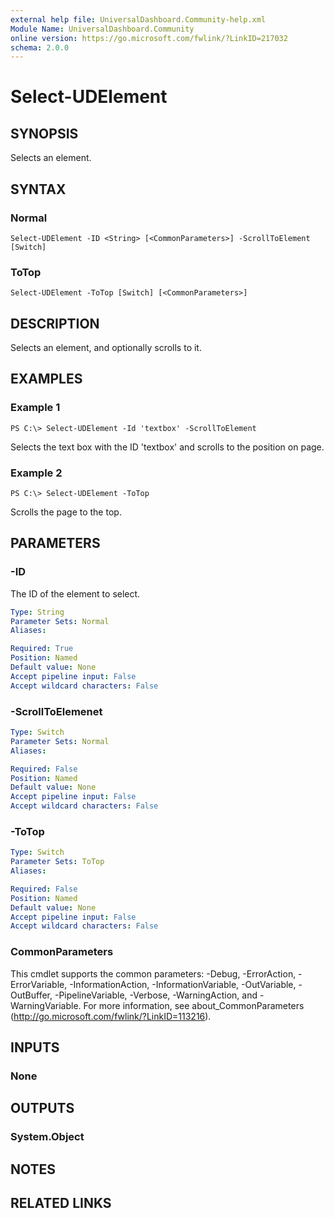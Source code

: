 ```yaml
---
external help file: UniversalDashboard.Community-help.xml
Module Name: UniversalDashboard.Community
online version: https://go.microsoft.com/fwlink/?LinkID=217032
schema: 2.0.0
---
```


# Select-UDElement

## SYNOPSIS
Selects an element. 

## SYNTAX

### Normal
```
Select-UDElement -ID <String> [<CommonParameters>] -ScrollToElement [Switch]
```

### ToTop
```
Select-UDElement -ToTop [Switch] [<CommonParameters>]
```

## DESCRIPTION
Selects an element, and optionally scrolls to it. 

## EXAMPLES

### Example 1
```
PS C:\> Select-UDElement -Id 'textbox' -ScrollToElement
```

Selects the text box with the ID 'textbox' and scrolls to the position on page.

### Example 2
```
PS C:\> Select-UDElement -ToTop
```

Scrolls the page to the top.

## PARAMETERS

### -ID
The ID of the element to select.

```yaml
Type: String
Parameter Sets: Normal
Aliases: 

Required: True
Position: Named
Default value: None
Accept pipeline input: False
Accept wildcard characters: False
```

### -ScrollToElemenet

```yaml
Type: Switch
Parameter Sets: Normal
Aliases: 

Required: False
Position: Named
Default value: None
Accept pipeline input: False
Accept wildcard characters: False
```

### -ToTop

```yaml
Type: Switch
Parameter Sets: ToTop
Aliases: 

Required: False
Position: Named
Default value: None
Accept pipeline input: False
Accept wildcard characters: False
```

### CommonParameters
This cmdlet supports the common parameters: -Debug, -ErrorAction, -ErrorVariable, -InformationAction, -InformationVariable, -OutVariable, -OutBuffer, -PipelineVariable, -Verbose, -WarningAction, and -WarningVariable. For more information, see about_CommonParameters (http://go.microsoft.com/fwlink/?LinkID=113216).

## INPUTS

### None

## OUTPUTS

### System.Object

## NOTES

## RELATED LINKS

